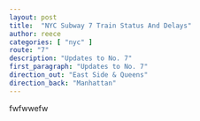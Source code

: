 ```yaml
---
layout: post
title:  "NYC Subway 7 Train Status And Delays"
author: reece
categories: [ "nyc" ]
route: "7"
description: "Updates to No. 7"
first_paragraph: "Updates to No. 7"
direction_out: "East Side & Queens"
direction_back: "Manhattan"
---
```


fwfwwefw
